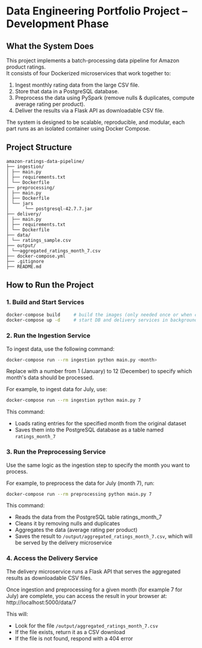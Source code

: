 # Data Engineering Portfolio Project – Development Phase

## What the System Does

This project implements a batch-processing data pipeline for Amazon product ratings.  
It consists of four Dockerized microservices that work together to:

1. Ingest monthly rating data from the large CSV file.
2. Store that data in a PostgreSQL database.
3. Preprocess the data using PySpark (remove nulls & duplicates, compute average rating per product).
4. Deliver the results via a Flask API as downloadable CSV file.

The system is designed to be scalable, reproducible, and modular, each part runs as an isolated container using Docker Compose.

## Project Structure
```
amazon-ratings-data-pipeline/
├── ingestion/
│ ├── main.py
│ ├── requirements.txt
│ └── Dockerfile
├── preprocessing/
│ ├── main.py
│ ├── Dockerfile
│ └── jars
│      └── postgresql-42.7.7.jar
├── delivery/
│ ├── main.py
│ ├── requirements.txt
│ └── Dockerfile
├── data/
│ └── ratings_sample.csv
├── output/
│ └──aggregated_ratings_month_7.csv
├── docker-compose.yml
├── .gitignore
├── README.md
```

## How to Run the Project

### 1. Build and Start Services
```bash
docker-compose build     # build the images (only needed once or when code changes)
docker-compose up -d     # start DB and delivery services in background
```

### 2. Run the Ingestion Service

To ingest data, use the following command: 

```bash
docker-compose run --rm ingestion python main.py <month>
```
Replace <month> with a number from 1 (January) to 12 (December) to specify which month's data should be processed.

For example, to ingest data for July, use:
```bash
docker-compose run --rm ingestion python main.py 7
``` 
This command:
- Loads rating entries for the specified month from the original dataset
- Saves them into the PostgreSQL database as a table named `ratings_month_7`

### 3. Run the Preprocessing Service

Use the same logic as the ingestion step to specify the month you want to process.

For example, to preprocess the data for July (month 7), run:

```bash
docker-compose run --rm preprocessing python main.py 7
```

This command:

- Reads the data from the PostgreSQL table ratings_month_7
- Cleans it by removing nulls and duplicates
- Aggregates the data (average rating per product)
- Saves the result to `/output/aggregated_ratings_month_7.csv`, which will be served by the delivery microservice

### 4. Access the Delivery Service

The delivery microservice runs a Flask API that serves the aggregated results as downloadable CSV files.

Once ingestion and preprocessing for a given month (for example 7 for July) are complete, you can access the result in your browser at:
http://localhost:5000/data/7

This will:

- Look for the file `/output/aggregated_ratings_month_7.csv`
- If the file exists, return it as a CSV download
- If the file is not found, respond with a 404 error
